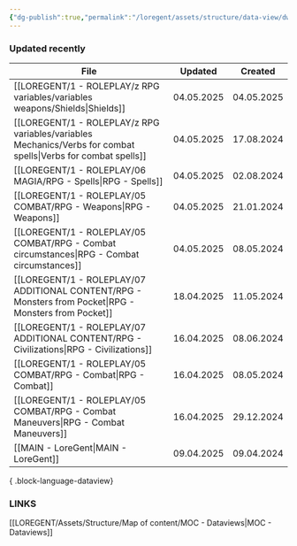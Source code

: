 ```yaml
---
{"dg-publish":true,"permalink":"/loregent/assets/structure/data-view/dw-updated-recently/"}
---
```


### Updated recently

| File                                                                                                              | Updated    | Created    |
| ----------------------------------------------------------------------------------------------------------------- | ---------- | ---------- |
| [[LOREGENT/1 - ROLEPLAY/z RPG variables/variables weapons/Shields\|Shields]]                                   | 04.05.2025 | 04.05.2025 |
| [[LOREGENT/1 - ROLEPLAY/z RPG variables/variables Mechanics/Verbs for combat spells\|Verbs for combat spells]] | 04.05.2025 | 17.08.2024 |
| [[LOREGENT/1 - ROLEPLAY/06 MAGIA/RPG - Spells\|RPG - Spells]]                                                  | 04.05.2025 | 02.08.2024 |
| [[LOREGENT/1 - ROLEPLAY/05 COMBAT/RPG - Weapons\|RPG - Weapons]]                                               | 04.05.2025 | 21.01.2024 |
| [[LOREGENT/1 - ROLEPLAY/05 COMBAT/RPG - Combat circumstances\|RPG - Combat circumstances]]                     | 04.05.2025 | 08.05.2024 |
| [[LOREGENT/1 - ROLEPLAY/07 ADDITIONAL CONTENT/RPG - Monsters from Pocket\|RPG - Monsters from Pocket]]         | 18.04.2025 | 11.05.2024 |
| [[LOREGENT/1 - ROLEPLAY/07 ADDITIONAL CONTENT/RPG - Civilizations\|RPG - Civilizations]]                       | 16.04.2025 | 08.06.2024 |
| [[LOREGENT/1 - ROLEPLAY/05 COMBAT/RPG - Combat\|RPG - Combat]]                                                 | 16.04.2025 | 08.05.2024 |
| [[LOREGENT/1 - ROLEPLAY/05 COMBAT/RPG - Combat Maneuvers\|RPG - Combat Maneuvers]]                             | 16.04.2025 | 29.12.2024 |
| [[MAIN - LoreGent\|MAIN - LoreGent]]                                                                           | 09.04.2025 | 09.04.2024 |

{ .block-language-dataview}

### LINKS

[[LOREGENT/Assets/Structure/Map of content/MOC - Dataviews\|MOC - Dataviews]]